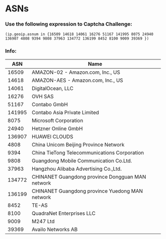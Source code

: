 # ASNs

### Use the following expression to Captcha Challenge:

```
(ip.geoip.asnum in {16509 14618 14061 16276 51167 141995 8075 24940 136907 4808 9394 9808 37963 134772 136199 8452 8100 9009 39369 })
```

### Info:

| ASN    | Name                                             |
| ------ | ------------------------------------------------ |
| 16509  | AMAZON-02 - Amazon.com, Inc., US                 |
| 14618  | AMAZON-AES - Amazon.com, Inc., US                |
| 14061  | DigitalOcean, LLC                                |
| 16276  | OVH SAS                                          |
| 51167  | Contabo GmbH                                     |
| 141995 | Contabo Asia Private Limited                     |
| 8075   | Microsoft Corporation                            |
| 24940  | Hetzner Online GmbH                              |
| 136907 | HUAWEI CLOUDS                                    |
| 4808   | China Unicom Beijing Province Network            |
| 9394   | China TieTong Telecommunications Corporation     |
| 9808   | Guangdong Mobile Communication Co.Ltd.           |
| 37963  | Hangzhou Alibaba Advertising Co.,Ltd.            |
| 134772 | CHINANET Guangdong province Dongguan MAN network |
| 136199 | CHINANET Guangdong province Yuedong MAN network  |
| 8452   | TE-AS                                            |
| 8100   | QuadraNet Enterprises LLC                        |
| 9009   | M247 Ltd                                         |
| 39369  | Availo Networks AB                               |
